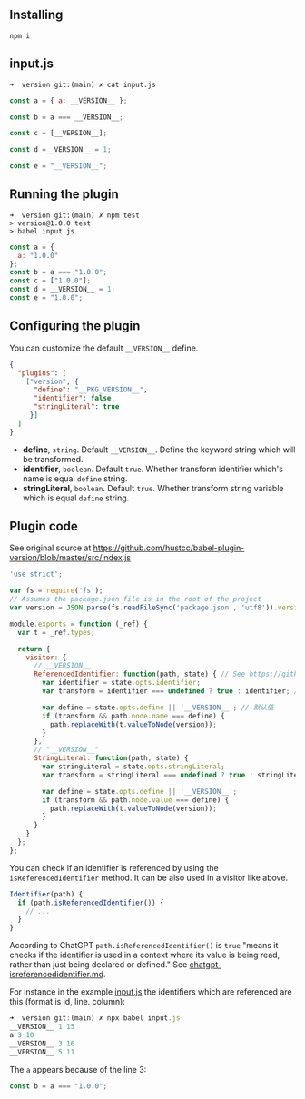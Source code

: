 ## Installing

```
npm i 
```

## input.js
`➜  version git:(main) ✗ cat input.js`
```js  
const a = { a: __VERSION__ };

const b = a === __VERSION__;

const c = [__VERSION__];

const d =__VERSION__ = 1;

const e = "__VERSION__";
```

## Running the plugin

```
➜  version git:(main) ✗ npm test
> version@1.0.0 test
> babel input.js
```
```js
const a = {
  a: "1.0.0"
};
const b = a === "1.0.0";
const c = ["1.0.0"];
const d = __VERSION__ = 1;
const e = "1.0.0";
```

## Configuring the plugin

You can customize the default `__VERSION__` define.

```json
{
  "plugins": [
    ["version", {
      "define": "__PKG_VERSION__",
      "identifier": false,
      "stringLiteral": true 
     }]
  ]
}
```

 - **define**, `string`. Default `__VERSION__`. Define the keyword string which will be transformed.
 - **identifier**, `boolean`. Default `true`. Whether transform identifier which's name is equal `define` string.
 - **stringLiteral**, `boolean`. Default `true`. Whether transform string variable which is equal `define` string.


## Plugin code

See original source at https://github.com/hustcc/babel-plugin-version/blob/master/src/index.js

```js
'use strict';

var fs = require('fs');
// Assumes the package.json file is in the root of the project
var version = JSON.parse(fs.readFileSync('package.json', 'utf8')).version;

module.exports = function (_ref) {
  var t = _ref.types;

  return {
    visitor: {
      // __VERSION__
      ReferencedIdentifier: function(path, state) { // See https://github.com/jamiebuilds/babel-handbook/blob/master/translations/en/plugin-handbook.md#toc-check-if-an-identifier-is-referenced
        var identifier = state.opts.identifier;
        var transform = identifier === undefined ? true : identifier; // 默认转换

        var define = state.opts.define || '__VERSION__'; // 默认值
        if (transform && path.node.name === define) {
          path.replaceWith(t.valueToNode(version));
        }
      },
      // "__VERSION__"
      StringLiteral: function(path, state) {
        var stringLiteral = state.opts.stringLiteral;
        var transform = stringLiteral === undefined ? true : stringLiteral;

        var define = state.opts.define || '__VERSION__';
        if (transform && path.node.value === define) {
          path.replaceWith(t.valueToNode(version));
        }
      }
    }
  };
};
```

You can check if an identifier is referenced by using the `isReferencedIdentifier` method. It can be also used in a visitor like above.

```js
Identifier(path) {
  if (path.isReferencedIdentifier()) {
    // ...
  }
}
```

According to ChatGPT `path.isReferencedIdentifier()` is `true` "means it checks if the identifier is used in a context where its value is being read, rather than just being declared or defined." See [chatgpt-isreferencedidentifier.md](chatgpt-isreferencedidentifier.md).

For instance in the example [input.js](input.js) the identifiers which are referenced are this (format is id, line. column):

```js
➜  version git:(main) ✗ npx babel input.js     
__VERSION__ 1 15
a 3 10
__VERSION__ 3 16
__VERSION__ 5 11
```
The `a` appears because of the line 3:

```js 
const b = a === "1.0.0";
```


